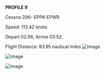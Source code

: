 **PROFILE 9**

Cessna 206- EPPK-EPWR

Speed: 113.42 knots

Depart 02:56; Arrive 03:52; 

Flight Distance: 83.95 nautical miles
![image](https://github.com/user-attachments/assets/295d3fd9-8f4b-4867-9162-643c2644d66b)

![image](https://github.com/user-attachments/assets/8e0fe9ba-4a47-48d1-8d44-1a9750657ebe)

![image](https://github.com/user-attachments/assets/bab22b49-bc50-495e-8ca1-791b3bfa0b02)
